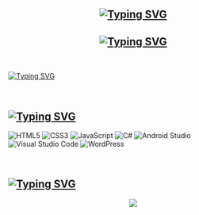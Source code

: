 ## <div align="center">[![Typing SVG](https://readme-typing-svg.demolab.com?font=Greetings&weight=500&size=30&pause=1000&&center=true&width=435&lines=%3C%F0%9F%91%8B+Hello%2C+World!+%2F%3E)](https://git.io/typing-svg)</div>
  
## <div align="center">[![Typing SVG](https://readme-typing-svg.demolab.com?font=Greetings&pause=1000&repeat=false&width=435&lines=I%2Cm+Yoshiatsu%2C+a+web+developer+%F0%9F%91%A8%E2%80%8D%F0%9F%92%BB+)](https://git.io/typing-svg)</div>  
  
<br/>  

[![Typing SVG](https://readme-typing-svg.demolab.com?font=Greetings&pause=1000&width=435&lines=%F0%9F%94%AD+Mobile+hacking+is+my+hobby++)](https://git.io/typing-svg) 

<br/>  

## [![Typing SVG](https://readme-typing-svg.demolab.com?font=Greetings&size=30&pause=1000&repeat=false&width=435&lines=%F0%9F%9B%A0%EF%B8%8F+Languages+and+Tools++)](https://git.io/typing-svg)
<div>
  
 ![HTML5](https://img.shields.io/badge/html5-%23E34F26.svg?style=for-the-badge&logo=html5&logoColor=white)
 ![CSS3](https://img.shields.io/badge/css3-%231572B6.svg?style=for-the-badge&logo=css3&logoColor=white)
 ![JavaScript](https://img.shields.io/badge/javascript-%23323330.svg?style=for-the-badge&logo=javascript&logoColor=%23F7DF1E)
 ![C#](https://img.shields.io/badge/c%23-%23239120.svg?style=for-the-badge&logo=c-sharp&logoColor=white)
 ![Android Studio](https://img.shields.io/badge/Android%20Studio-3DDC84.svg?style=for-the-badge&logo=android-studio&logoColor=white)
 ![Visual Studio Code](https://img.shields.io/badge/Visual%20Studio%20Code-0078d7.svg?style=for-the-badge&logo=visual-studio-code&logoColor=white)
 ![WordPress](https://img.shields.io/badge/WordPress-%23117AC9.svg?style=for-the-badge&logo=WordPress&logoColor=white)
 
</div>  

<br/>  

## [![Typing SVG](https://readme-typing-svg.demolab.com?font=Greetings&size=30&pause=1000&repeat=false&width=435&lines=%E2%9A%A1+Github+Stats++)](https://git.io/typing-svg)
<div align="center"><img src="https://github-readme-stats.vercel.app/api?username=Yoshiatsu&show_icons=true&theme=dark&count_private=true&hide_border=true" align="center" /></div>  

<br/>
